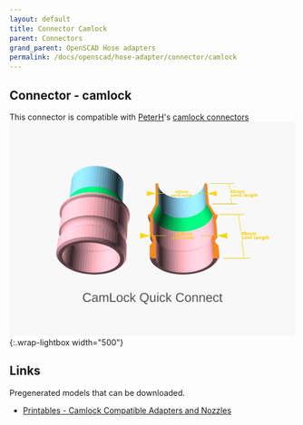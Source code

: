 ```yaml
---
layout: default
title: Connector Camlock
parent: Connectors
grand_parent: OpenSCAD Hose adapters
permalink: /docs/openscad/hose-adapter/connector/camlock
---
```

## Connector - camlock
This connector is compatible with [PeterH](https://www.printables.com/@PeterH)'s [camlock connectors](https://www.printables.com/model/461256-shopvac-50mm-camlock-connectors-with-magnetic-catc)<br>
![camlock](/assets/openscad/hose-adapters/vacuum_hose_adapter-camlock_demo_text.gif){:.wrap-lightbox width="500"}<br>

## Links
Pregenerated models that can be downloaded.
 - [Printables - Camlock Compatible Adapters and Nozzles](https://www.printables.com/model/540409-camlock-adapters-and-nozles)
